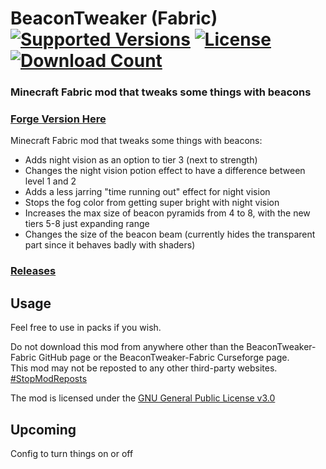 <h1>BeaconTweaker (Fabric)<br>
  <a href="https://www.curseforge.com/minecraft/mc-mods/beacontweaker-fabric"><img src="http://cf.way2muchnoise.eu/versions/%20For%20MC%20_beacontweaker-fabric_all(555-0C8E8E-fff-010101).svg" alt="Supported Versions"></a>
  <a href="https://github.com/PieKing1215/BeaconTweaker-Fabric/blob/master/LICENSE.md"><img src="https://img.shields.io/github/license/PieKing1215/BeaconTweaker-Fabric?style=flat&color=0C8E8E" alt="License"></a>
  <a href="https://www.curseforge.com/minecraft/mc-mods/beacontweaker-fabric"><img src="http://cf.way2muchnoise.eu/full_beacontweaker-fabric_downloads(E04E14-555-fff-010101-1C1C1C).svg" alt="Download Count"></a>
</h1>

### Minecraft Fabric mod that tweaks some things with beacons

### [Forge Version Here](https://github.com/PieKing1215/BeaconTweaker-Forge)

Minecraft Fabric mod that tweaks some things with beacons:
- Adds night vision as an option to tier 3 (next to strength)
- Changes the night vision potion effect to have a difference between level 1 and 2
- Adds a less jarring "time running out" effect for night vision
- Stops the fog color from getting super bright with night vision
- Increases the max size of beacon pyramids from 4 to 8, with the new tiers 5-8 just expanding range
- Changes the size of the beacon beam (currently hides the transparent part since it behaves badly with shaders)

### [Releases](https://github.com/PieKing1215/BeaconTweaker-Fabric/releases)

## Usage

Feel free to use in packs if you wish.

Do not download this mod from anywhere other than the BeaconTweaker-Fabric GitHub page or the BeaconTweaker-Fabric Curseforge page.<br>
This mod may not be reposted to any other third-party websites.<br>
[#StopModReposts](https://stopmodreposts.org)

The mod is licensed under the [GNU General Public License v3.0](LICENSE.md)

## Upcoming
Config to turn things on or off
